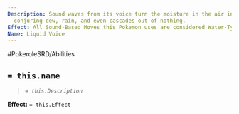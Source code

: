 ```yaml
---
Description: Sound waves from its voice turn the moisture in the air into water, seemingly
  conjuring dew, rain, and even cascades out of nothing.
Effect: All Sound-Based Moves this Pokemon uses are considered Water-Type.
Name: Liquid Voice
---
```


#PokeroleSRD/Abilities

## `= this.name`

> *`= this.Description`*

**Effect:** `= this.Effect`
